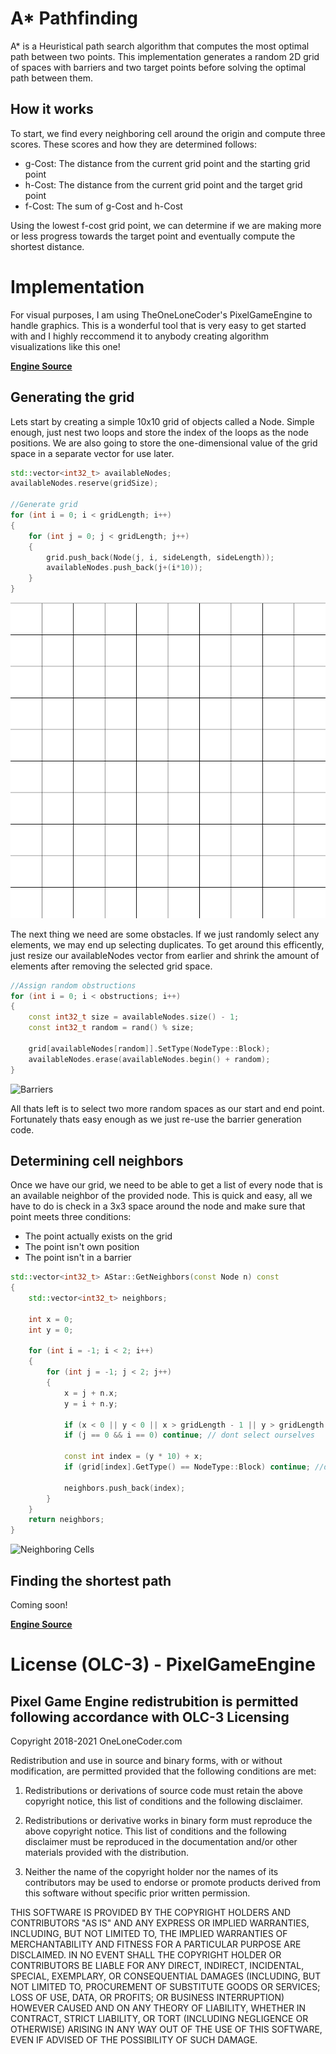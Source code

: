# A* Pathfinding

A* is a Heuristical path search algorithm that computes the most optimal path between two points. This implementation generates a random 2D grid of spaces with barriers and two
target points before solving the optimal path between them.

## How it works

To start, we find every neighboring cell around the origin and compute three scores.
These scores and how they are determined follows:

- g-Cost: The distance from the current grid point and the starting grid point
- h-Cost: The distance from the current grid point and the target grid point
- f-Cost: The sum of g-Cost and h-Cost

Using the lowest f-cost grid point, we can determine if we are making more or less progress towards the target point and eventually compute the shortest distance.

# Implementation

For visual purposes, I am using TheOneLoneCoder's PixelGameEngine to handle graphics. This is a wonderful tool that is very easy to get started with and I highly reccommend it
to anybody creating algorithm visualizations like this one! 

[**Engine Source**](https://github.com/OneLoneCoder/olcPixelGameEngine)

## Generating the grid

Lets start by creating a simple 10x10 grid of objects called a Node. Simple enough, just nest two loops and store the index of the loops as the node positions. We are also
going to store the one-dimensional value of the grid space in a separate vector for use later.

```cpp
std::vector<int32_t> availableNodes;
availableNodes.reserve(gridSize);

//Generate grid
for (int i = 0; i < gridLength; i++)
{
    for (int j = 0; j < gridLength; j++)
    {
        grid.push_back(Node(j, i, sideLength, sideLength));
        availableNodes.push_back(j+(i*10));
    }
}
```

![Grid](https://github.com/Kobakat/Algorithms/blob/main/imgdump/Grid.png)

The next thing we need are some obstacles. If we just randomly select any elements, we may end up selecting duplicates.
To get around this efficently, just resize our availableNodes vector from earlier and shrink the amount of elements after removing the selected grid space.

```cpp
//Assign random obstructions
for (int i = 0; i < obstructions; i++)
{		
    const int32_t size = availableNodes.size() - 1;
    const int32_t random = rand() % size;
	
    grid[availableNodes[random]].SetType(NodeType::Block);
    availableNodes.erase(availableNodes.begin() + random);
}
```

![Barriers](https://github.com/Kobakat/Algorithms/blob/main/imgdump/Barrier.png)

All thats left is to select two more random spaces as our start and end point. Fortunately thats easy enough as we just re-use the barrier generation code.

## Determining cell neighbors

Once we have our grid, we need to be able to get a list of every node that is an available neighbor of the provided node. This is quick and easy, all we have to
do is check in a 3x3 space around the node and make sure that point meets three conditions:

- The point actually exists on the grid
- The point isn't own position
- The point isn't in a barrier

```cpp
std::vector<int32_t> AStar::GetNeighbors(const Node n) const
{
    std::vector<int32_t> neighbors;

    int x = 0;
    int y = 0;

    for (int i = -1; i < 2; i++)
    {
        for (int j = -1; j < 2; j++)
        {
            x = j + n.x;
            y = i + n.y;

            if (x < 0 || y < 0 || x > gridLength - 1 || y > gridLength - 1) continue; // dont go out of bounds
            if (j == 0 && i == 0) continue; // dont select ourselves

            const int index = (y * 10) + x;
            if (grid[index].GetType() == NodeType::Block) continue; //dont accept blocks

            neighbors.push_back(index);
        }
    }
    return neighbors;
}
```

![Neighboring Cells](https://github.com/Kobakat/Algorithms/blob/main/imgdump/Neighor.png)


## Finding the shortest path

Coming soon!

[**Engine Source**](https://github.com/OneLoneCoder/olcPixelGameEngine)

# License (OLC-3) - PixelGameEngine

## Pixel Game Engine redistrubition is permitted following accordance with OLC-3 Licensing

Copyright 2018-2021 OneLoneCoder.com

Redistribution and use in source and binary forms, with or without 
modification, are permitted provided that the following conditions 
are met:

1. Redistributions or derivations of source code must retain the above 
   copyright notice, this list of conditions and the following disclaimer.

2. Redistributions or derivative works in binary form must reproduce 
   the above copyright notice. This list of conditions and the following 
   disclaimer must be reproduced in the documentation and/or other 
   materials provided with the distribution.

3. Neither the name of the copyright holder nor the names of its 
   contributors may be used to endorse or promote products derived 
   from this software without specific prior written permission.
    
THIS SOFTWARE IS PROVIDED BY THE COPYRIGHT HOLDERS AND CONTRIBUTORS 
"AS IS" AND ANY EXPRESS OR IMPLIED WARRANTIES, INCLUDING, BUT NOT 
LIMITED TO, THE IMPLIED WARRANTIES OF MERCHANTABILITY AND FITNESS FOR 
A PARTICULAR PURPOSE ARE DISCLAIMED. IN NO EVENT SHALL THE COPYRIGHT 
HOLDER OR CONTRIBUTORS BE LIABLE FOR ANY DIRECT, INDIRECT, INCIDENTAL, 
SPECIAL, EXEMPLARY, OR CONSEQUENTIAL DAMAGES (INCLUDING, BUT NOT 
LIMITED TO, PROCUREMENT OF SUBSTITUTE GOODS OR SERVICES; LOSS OF USE, 
DATA, OR PROFITS; OR BUSINESS INTERRUPTION) HOWEVER CAUSED AND ON ANY 
THEORY OF LIABILITY, WHETHER IN CONTRACT, STRICT LIABILITY, OR TORT 
(INCLUDING NEGLIGENCE OR OTHERWISE) ARISING IN ANY WAY OUT OF THE USE
OF THIS SOFTWARE, EVEN IF ADVISED OF THE POSSIBILITY OF SUCH DAMAGE.

